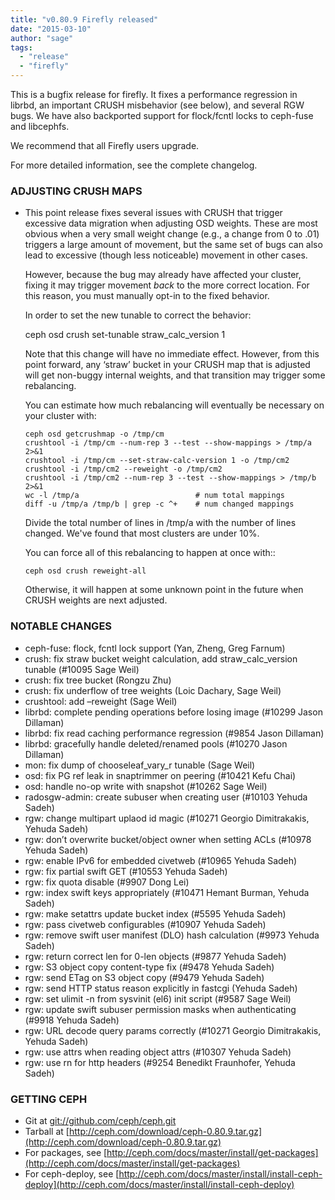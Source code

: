 ```yaml
---
title: "v0.80.9 Firefly released"
date: "2015-03-10"
author: "sage"
tags:
  - "release"
  - "firefly"
---
```


This is a bugfix release for firefly. It fixes a performance regression in librbd, an important CRUSH misbehavior (see below), and several RGW bugs. We have also backported support for flock/fcntl locks to ceph-fuse and libcephfs.

We recommend that all Firefly users upgrade.

For more detailed information, see the complete changelog.

### ADJUSTING CRUSH MAPS

- This point release fixes several issues with CRUSH that trigger excessive data migration when adjusting OSD weights. These are most obvious when a very small weight change (e.g., a change from 0 to .01) triggers a large amount of movement, but the same set of bugs can also lead to excessive (though less noticeable) movement in other cases.
    
    However, because the bug may already have affected your cluster, fixing it may trigger movement _back_ to the more correct location. For this reason, you must manually opt-in to the fixed behavior.
    
    In order to set the new tunable to correct the behavior:
    
    ceph osd crush set-tunable straw\_calc\_version 1
    
    Note that this change will have no immediate effect. However, from this point forward, any ‘straw’ bucket in your CRUSH map that is adjusted will get non-buggy internal weights, and that transition may trigger some rebalancing.
    
    You can estimate how much rebalancing will eventually be necessary on your cluster with:
    
      ceph osd getcrushmap -o /tmp/cm
      crushtool -i /tmp/cm --num-rep 3 --test --show-mappings > /tmp/a 2>&1
      crushtool -i /tmp/cm --set-straw-calc-version 1 -o /tmp/cm2
      crushtool -i /tmp/cm2 --reweight -o /tmp/cm2
      crushtool -i /tmp/cm2 --num-rep 3 --test --show-mappings > /tmp/b 2>&1
      wc -l /tmp/a                          # num total mappings
      diff -u /tmp/a /tmp/b | grep -c ^+    # num changed mappings
    
    Divide the total number of lines in /tmp/a with the number of lines
    changed.  We've found that most clusters are under 10%.
    
    You can force all of this rebalancing to happen at once with::
    
      ceph osd crush reweight-all
    
    Otherwise, it will happen at some unknown point in the future when
    CRUSH weights are next adjusted.
    

### NOTABLE CHANGES

- ceph-fuse: flock, fcntl lock support (Yan, Zheng, Greg Farnum)
- crush: fix straw bucket weight calculation, add straw\_calc\_version tunable (#10095 Sage Weil)
- crush: fix tree bucket (Rongzu Zhu)
- crush: fix underflow of tree weights (Loic Dachary, Sage Weil)
- crushtool: add –reweight (Sage Weil)
- librbd: complete pending operations before losing image (#10299 Jason Dillaman)
- librbd: fix read caching performance regression (#9854 Jason Dillaman)
- librbd: gracefully handle deleted/renamed pools (#10270 Jason Dillaman)
- mon: fix dump of chooseleaf\_vary\_r tunable (Sage Weil)
- osd: fix PG ref leak in snaptrimmer on peering (#10421 Kefu Chai)
- osd: handle no-op write with snapshot (#10262 Sage Weil)
- radosgw-admin: create subuser when creating user (#10103 Yehuda Sadeh)
- rgw: change multipart uplaod id magic (#10271 Georgio Dimitrakakis, Yehuda Sadeh)
- rgw: don’t overwrite bucket/object owner when setting ACLs (#10978 Yehuda Sadeh)
- rgw: enable IPv6 for embedded civetweb (#10965 Yehuda Sadeh)
- rgw: fix partial swift GET (#10553 Yehuda Sadeh)
- rgw: fix quota disable (#9907 Dong Lei)
- rgw: index swift keys appropriately (#10471 Hemant Burman, Yehuda Sadeh)
- rgw: make setattrs update bucket index (#5595 Yehuda Sadeh)
- rgw: pass civetweb configurables (#10907 Yehuda Sadeh)
- rgw: remove swift user manifest (DLO) hash calculation (#9973 Yehuda Sadeh)
- rgw: return correct len for 0-len objects (#9877 Yehuda Sadeh)
- rgw: S3 object copy content-type fix (#9478 Yehuda Sadeh)
- rgw: send ETag on S3 object copy (#9479 Yehuda Sadeh)
- rgw: send HTTP status reason explicitly in fastcgi (Yehuda Sadeh)
- rgw: set ulimit -n from sysvinit (el6) init script (#9587 Sage Weil)
- rgw: update swift subuser permission masks when authenticating (#9918 Yehuda Sadeh)
- rgw: URL decode query params correctly (#10271 Georgio Dimitrakakis, Yehuda Sadeh)
- rgw: use attrs when reading object attrs (#10307 Yehuda Sadeh)
- rgw: use rn for http headers (#9254 Benedikt Fraunhofer, Yehuda Sadeh)

### GETTING CEPH

- Git at [git://github.com/ceph/ceph.git](http://github.com/ceph/ceph)
- Tarball at [http://ceph.com/download/ceph-0.80.9.tar.gz](http://ceph.com/download/ceph-0.80.9.tar.gz)
- For packages, see [http://ceph.com/docs/master/install/get-packages](http://ceph.com/docs/master/install/get-packages)
- For ceph-deploy, see [http://ceph.com/docs/master/install/install-ceph-deploy](http://ceph.com/docs/master/install/install-ceph-deploy)

